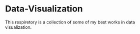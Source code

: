 # Data-Visualization

This respiretory is a collection of some of my best works in data visualization.
